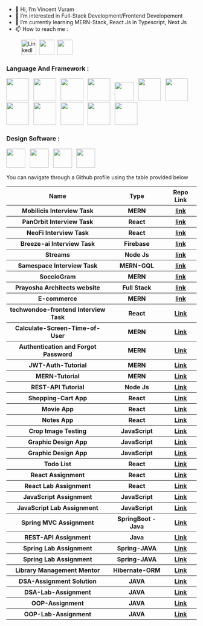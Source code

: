 - 👋 Hi, I’m Vincent Vuram
- 👀 I’m interested in Full-Stack Development/Frontend Developement
- 🌱 I’m currently learning MERN-Stack, React Js in Typescript, Next Js
- 📫 How to reach me : 

&nbsp; &nbsp; &nbsp; &nbsp; &nbsp;   <a href="https://www.linkedin.com/in/vincent-vuram-0426a2141/"><img src="https://play-lh.googleusercontent.com/kMofEFLjobZy_bCuaiDogzBcUT-dz3BBbOrIEjJ-hqOabjK8ieuevGe6wlTD15QzOqw=w240-h480-rw" width=40px alt="LinkedIn"/></a>&nbsp;
 <a href="https://www.instagram.com/vincentvuram/"><img src="https://upload.wikimedia.org/wikipedia/commons/thumb/e/e7/Instagram_logo_2016.svg/2048px-Instagram_logo_2016.svg.png" width=40px/></a>&nbsp;
 <a href="https://www.facebook.com/profile.php?id=100006740207559"><img src="https://upload.wikimedia.org/wikipedia/commons/thumb/0/05/Facebook_Logo_%282019%29.png/1024px-Facebook_Logo_%282019%29.png" width=40px/></a>


### Language And Framework :
<span><img src="https://cdn-icons-png.flaticon.com/512/732/732212.png" width=60px/></span> &nbsp;
<span><img src="https://cdn-icons-png.flaticon.com/512/732/732190.png" width=60px/></span> &nbsp;
<span><img src="https://cdn-icons-png.flaticon.com/512/919/919831.png" width=60px/></span> &nbsp;
<span><img src="https://upload.wikimedia.org/wikipedia/commons/6/6a/JavaScript-logo.png" width=60px/></span> &nbsp;
<span><img src="https://upload.wikimedia.org/wikipedia/commons/thumb/d/d5/Tailwind_CSS_Logo.svg/800px-Tailwind_CSS_Logo.svg.png" height=50px/></span> &nbsp;
<span><img src="https://upload.wikimedia.org/wikipedia/commons/thumb/a/a7/React-icon.svg/2300px-React-icon.svg.png" width=60px/></span> &nbsp;
<span><img src="https://user-images.githubusercontent.com/88813613/212272886-ef6e7fa3-7d25-4242-bc08-784525544fb4.png" width=60px/></span> &nbsp;
<span><img src="https://redux-saga.js.org//img/Redux-Saga-Logo-Portrait.png" width=60px/></span> &nbsp;
<span><img src="https://seeklogo.com/images/N/nodejs-logo-FBE122E377-seeklogo.com.png" height=60px/></span> &nbsp;
<span><img src="https://miro.medium.com/max/500/1*AbiX4LwtSNozoyfypcKvEg.png" height=60px/></span> &nbsp;
<span><img src="https://www.freepnglogos.com/uploads/logo-mysql-png/logo-mysql-mysql-logo-png-images-are-download-crazypng-21.png" height=60px/></span> &nbsp;
<span><img src="https://w7.pngwing.com/pngs/956/695/png-transparent-mongodb-original-wordmark-logo-icon-thumbnail.png" height=60px/></span> &nbsp;

### Design Software : 
<span><img src="https://upload.wikimedia.org/wikipedia/commons/thumb/a/af/Adobe_Photoshop_CC_icon.svg/640px-Adobe_Photoshop_CC_icon.svg.png" height=50px/></span> &nbsp;
<span><img src="https://upload.wikimedia.org/wikipedia/commons/thumb/f/fb/Adobe_Illustrator_CC_icon.svg/2101px-Adobe_Illustrator_CC_icon.svg.png" height=50px/></span> &nbsp;
<span><img src="https://upload.wikimedia.org/wikipedia/commons/thumb/c/c2/Adobe_XD_CC_icon.svg/2101px-Adobe_XD_CC_icon.svg.png" height=50px/></span> &nbsp;
<span><img src="https://upload.wikimedia.org/wikipedia/commons/thumb/4/48/Adobe_InDesign_CC_icon.svg/2101px-Adobe_InDesign_CC_icon.svg.png" height=50px/></span> &nbsp;
 

You can navigate through a Github profile using the table provided below
<table>
<thead>
          <tr>
            <th>Name</th>
            <th>Type</th>
            <th>Repo Link</th>
          </tr>
        </thead>
        <tbody>
          <tr>
            <th>Mobilicis Interview Task</th>
            <th>MERN</th>
            <th>
              <a href="https://github.com/vincevise/Mobilicis-interview-frontend">link</a>
            </th>
          </tr>
         <tr>
            <th>PanOrbit Interview Task</th>
            <th>React</th>
            <th>
              <a href="https://github.com/vincevise/panorbit-interview">link</a>
            </th>
          </tr>
          <tr>
            <th>NeoFi Interview Task</th>
            <th>React</th>
            <th>
              <a href="https://github.com/vincevise/Neo-Fi-Interview">link</a>
            </th>
          </tr>
         <tr>
            <th>Breeze-ai Interview Task</th>
            <th>Firebase</th>
            <th>
              <a href="https://github.com/vincevise/breeze-ai-application">link</a>
            </th>
          </tr>
         <tr>
            <th>Streams</th>
            <th>Node Js</th>
            <th>
              <a href="https://github.com/vincevise/nodejs-streams-codersgyan">link</a>
            </th>
          </tr>
          <tr>
            <th>Samespace Interview Task</th>
            <th>MERN-GQL</th>
            <th>
              <a href="https://github.com/vincevise/samespace-interview">link</a>
            </th>
          </tr>
          <tr>
            <th>SoccioGram</th>
            <th>MERN</th>
            <th>
              <a href="https://github.com/vincevise/socciogram">link</a>
            </th>
          </tr>
          <tr>
            <th>Prayosha Architects website</th>
            <th>Full Stack</th>
            <th>
              <a href="https://github.com/vincevise/Prayosha-Architects">link</a>
            </th>
          </tr>
          <tr>
            <th>E-commerce</th>
            <th>MERN</th>
            <th>
              <a href="https://github.com/vincevise/E-commerce">link</a>
            </th>
          </tr>
          <tr>
            <th>techwondoe-frontend Interview Task</th>
            <th>React</th>
            <th>
                <a href="https://github.com/vincevise/techwondoe-frontend">Link</a>
            </th>    
          </tr>
          <tr>
            <th>Calculate-Screen-Time-of-User</th>
            <th>MERN</th>
            <th><a href="https://github.com/vincevise/Calculate-Screen-Time-of-User">Link</a></th>
          </tr>
           <tr>
            <th>Authentication and Forgot Password</th>
            <th>MERN</th>
            <th><a href="https://github.com/vincevise/MERN-Authentication">Link</a> </th>
          </tr>
          <tr>
            <th>JWT-Auth-Tutorial</th>
            <th>MERN</th>
            <th><a href="https://github.com/vincevise/Laith-Academy-JWT-Auth-Tut">Link</a> </th>
          </tr> 
          <tr>
            <th>MERN-Tutorial</th>
            <th>MERN</th>
            <th><a href="https://github.com/vincevise/NetNinja-MERN-Tutorial">Link</a> </th>
          </tr> 
          <tr>
            <th>REST-API Tutorial</th>
            <th>Node Js</th>
            <th><a href="https://github.com/vincevise/REST-API-Node-Traversy">Link</a> </th>
          </tr>
          <tr>
            <th>Shopping-Cart App</th>
            <th>React</th>
            <th><a href="https://github.com/vincevise/shoppingcart-app">Link</a> </th>
          </tr>
          <tr>
            <th>Movie App</th>
            <th>React</th>
            <th><a href="https://github.com/vincevise/MovieApp">Link</a> </th>
          </tr>
          <tr>
            <th>Notes App</th>
            <th>React</th>
            <th><a href="https://github.com/vincevise/Notes-app">Link</a> </th>
          </tr>
          <tr>
            <th>Crop Image Testing</th>
            <th>JavaScript</th>
            <th><a href="https://github.com/vincevise/CropImageTesting2">Link</a> </th>
          </tr>
          <tr>
            <th>Graphic Design App</th>
            <th>JavaScript</th>
            <th><a href="https://github.com/vincevise/Grphic-Design-App">Link</a> </th>
          </tr>
          <tr>
            <th>Graphic Design App</th>
            <th>JavaScript</th>
            <th><a href="https://github.com/vincevise/Grphic-Design-App">Link</a> </th>
          </tr>
        <tr>
            <th>Todo List</th>
            <th>React</th>
            <th><a href="https://github.com/vincevise/TodoList">Link</a> </th>
        </tr>
        <tr>
            <th>React Assignment</th>
            <th>React</th>
            <th><a href="https://github.com/vincevise/VincentVuram_ReactAssignmentSolution">Link</a> </th>
        </tr>
        <tr>
            <th>React Lab Assignment</th>
            <th>React</th>
            <th><a href="https://github.com/vincevise/VincentVuram_ReactJs-Lab-Assignment">Link</a> </th>
        </tr>
        <tr>
            <th>JavaScript Assignment</th>
            <th>JavaScript</th>
            <th><a href="https://github.com/vincevise/VincentVuram_Javascript_Assignment_Solution">Link</a> </th>
        </tr>
        <tr>
            <th>JavaScript Lab Assignment</th>
            <th>JavaScript</th>
            <th><a href="https://github.com/vincevise/VincentVuram_JavaScriptLabSolution">Link</a> </th>
        </tr>
        <tr>
            <th>Spring MVC Assignment</th>
            <th>SpringBoot - Java</th>
            <th><a href="https://github.com/vincevise/VuramVincent_ORMandSpringMVCAssignmentSolution">Link</a> </th>
        </tr>
        <tr>
            <th>REST-API Assignment</th>
            <th>Java</th>
            <th><a href="https://github.com/vincevise/VuramVincent_RestAPIAssignmentSolution">Link</a> </th>
        </tr>
        <tr>
            <th>Spring Lab Assignment</th>
            <th>Spring-JAVA</th>
            <th><a href="https://github.com/vincevise/vincevise-VuramVincent-Lab-Spring-AssignmentSolution">Link</a> </th>
        </tr>
        <tr>
            <th>Spring Lab Assignment</th>
            <th>Spring-JAVA</th>
            <th><a href="https://github.com/vincevise/vincevise-VuramVincent-Lab-Spring-AssignmentSolution">Link</a> </th>
        </tr>
        <tr>
            <th>Library Management Mentor</th>
            <th>Hibernate-ORM</th>
            <th><a href="https://github.com/vincevise/LibraryManagementMentor">Link</a> </th>
        </tr>
        <tr>
            <th>DSA-Assignment Solution</th>
            <th>JAVA</th>
            <th><a href="https://github.com/vincevise/VuramVincent_DataStructureAssignmentSolutionr">Link</a> </th>
        </tr>
        <tr>
            <th>DSA-Lab-Assignment</th>
            <th>JAVA</th>
            <th><a href="https://github.com/vincevise/VuramVincent-DSALabSolution">Link</a> </th>
        </tr>
        <tr>
            <th>OOP-Assignment</th>
            <th>JAVA</th>
            <th><a href="https://github.com/vincevise/vincentvuram-OOPsAssignmentSolution">Link</a> </th>
        </tr>
        <tr>
            <th>OOP-Lab-Assignment</th>
            <th>JAVA</th>
            <th><a href="https://github.com/vincevise/vincentvuram-OOPsLabSolution">Link</a> </th>
        </tr>
   </tbody>
</table>

<!---
vincevise/vincevise is a ✨ special ✨ repository because its `README.md` (this file) appears on your GitHub profile.
You can click the Preview link to take a look at your changes.
--->
